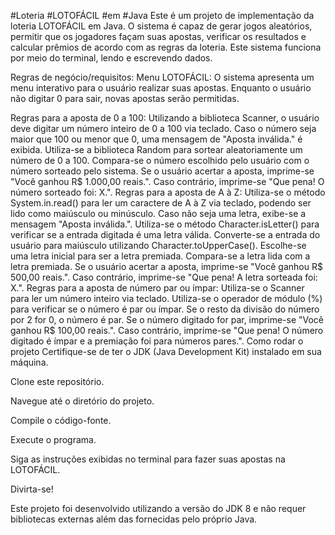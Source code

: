 #Loteria #LOTOFÁCIL #em #Java
Este é um projeto de implementação da loteria LOTOFÁCIL em Java. O sistema é capaz de gerar jogos aleatórios, permitir que os jogadores façam suas apostas, verificar os resultados e calcular prêmios de acordo com as regras da loteria. Este sistema funciona por meio do terminal, lendo e escrevendo dados.

Regras de negócio/requisitos:
Menu LOTOFÁCIL:
O sistema apresenta um menu interativo para o usuário realizar suas apostas. Enquanto o usuário não digitar 0 para sair, novas apostas serão permitidas.

Regras para a aposta de 0 a 100:
Utilizando a biblioteca Scanner, o usuário deve digitar um número inteiro de 0 a 100 via teclado. Caso o número seja maior que 100 ou menor que 0, uma mensagem de "Aposta inválida." é exibida.
Utiliza-se a biblioteca Random para sortear aleatoriamente um número de 0 a 100.
Compara-se o número escolhido pelo usuário com o número sorteado pelo sistema.
Se o usuário acertar a aposta, imprime-se "Você ganhou R$ 1.000,00 reais.". Caso contrário, imprime-se "Que pena! O número sorteado foi: X.".
Regras para a aposta de A à Z:
Utiliza-se o método System.in.read() para ler um caractere de A à Z via teclado, podendo ser lido como maiúsculo ou minúsculo. Caso não seja uma letra, exibe-se a mensagem "Aposta inválida.". Utiliza-se o método Character.isLetter() para verificar se a entrada digitada é uma letra válida.
Converte-se a entrada do usuário para maiúsculo utilizando Character.toUpperCase().
Escolhe-se uma letra inicial para ser a letra premiada.
Compara-se a letra lida com a letra premiada.
Se o usuário acertar a aposta, imprime-se "Você ganhou R$ 500,00 reais.". Caso contrário, imprime-se "Que pena! A letra sorteada foi: X.".
Regras para a aposta de número par ou ímpar:
Utiliza-se o Scanner para ler um número inteiro via teclado.
Utiliza-se o operador de módulo (%) para verificar se o número é par ou ímpar.
Se o resto da divisão do número por 2 for 0, o número é par.
Se o número digitado for par, imprime-se "Você ganhou R$ 100,00 reais.". Caso contrário, imprime-se "Que pena! O número digitado é ímpar e a premiação foi para números pares.".
Como rodar o projeto
Certifique-se de ter o JDK (Java Development Kit) instalado em sua máquina.

Clone este repositório.

Navegue até o diretório do projeto.

Compile o código-fonte.

Execute o programa.

Siga as instruções exibidas no terminal para fazer suas apostas na LOTOFÁCIL.

Divirta-se!

Este projeto foi desenvolvido utilizando a versão do JDK 8 e não requer bibliotecas externas além das fornecidas pelo próprio Java.
